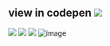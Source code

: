 ## view in codepen <a href="https://codepen.io/melikeoztekin/full/dyePrOo"><img src="https://img.shields.io/badge/CodePen-000?style=for-the-badge&logo=codepen&logoColor=white" /></a>
<img src="https://img.shields.io/badge/HTML5-FC4011?style=for-the-badge&logo=html5&logoColor=white" /> <img src="https://img.shields.io/badge/CSS3-5A8AB9?style=for-the-badge&logo=css3&logoColor=white" />
<img src="https://img.shields.io/badge/Bootstrap-8A12FC?style=for-the-badge&logo=bootstrap&logoColor=white"/> 
![image](https://user-images.githubusercontent.com/77509002/189718417-2e2b590a-2259-4579-a302-cc3aa43a4d72.png)
